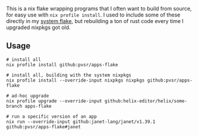 This is a nix flake wrapping programs that I often want to build from source, for easy use with `nix profile install`.
I used to include some of these directly in my [system flake](https://github.com/pvsr/nixfiles),
but rebuilding a ton of rust code every time I upgraded nixpkgs got old.

## Usage

```
# install all
nix profile install github:pvsr/apps-flake

# install all, building with the system nixpkgs
nix profile install --override-input nixpkgs nixpkgs github:pvsr/apps-flake

# ad-hoc upgrade
nix profile upgrade --override-input github:helix-editor/helix/some-branch apps-flake

# run a specific version of an app
nix run --override-input github:janet-lang/janet/v1.39.1 github:pvsr/apps-flake#janet
```
